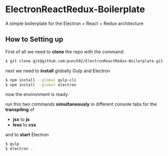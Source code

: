 # ElectronReactRedux-Boilerplate
A simple boilerplate for the Electron + React + Redux architecture

## How to Setting up

First of all we need to __clone__ the repo with the command:

```bash
$ git clone git@github.com:punch92/ElectronReactRedux-Boilerplate.git
```

next we need to __install__ globally Gulp and Electron
```bash
$ npm install --global gulp-cli
$ npm install --global electron
```
now the environment is ready.

run this two commands __simultaneously__ in different console tabs for the __transpiling__ of
* __jsx__ to __js__
* __less__ to __css__

and to __start__ Electron

```bash
$ gulp
$ electron .
```
